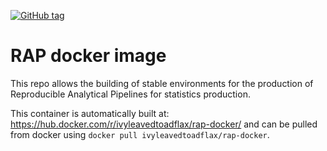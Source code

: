 [![GitHub tag](https://img.shields.io/github/tag/UKGov-Data-Science/RAP-docker.svg)]()

# RAP docker image

This repo allows the building of stable environments for the production of Reproducible Analytical Pipelines for statistics production.

This container is automatically built at: <https://hub.docker.com/r/ivyleavedtoadflax/rap-docker/> and can be pulled from docker using `docker pull ivyleavedtoadflax/rap-docker`.
